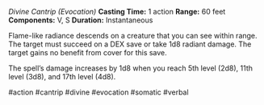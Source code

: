 *Divine Cantrip (Evocation)*
**Casting Time:** 1 action
**Range:** 60 feet
**Components:** V, S
**Duration:** Instantaneous

Flame-like radiance descends on a creature that you can see within range. The target must succeed on a DEX save or take 1d8 radiant damage. The target gains no benefit from cover for this save.

The spell’s damage increases by 1d8 when you reach 5th level (2d8), 11th level (3d8), and 17th level (4d8).

#action #cantrip #divine #evocation #somatic #verbal
